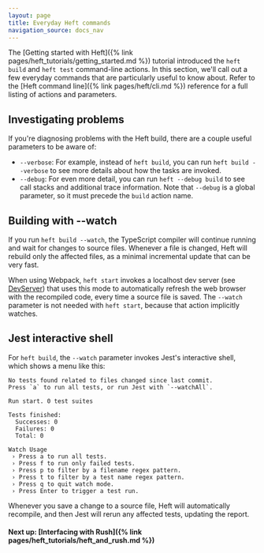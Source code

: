 ```yaml
---
layout: page
title: Everyday Heft commands
navigation_source: docs_nav
---
```


The [Getting started with Heft]({% link pages/heft_tutorials/getting_started.md %}) tutorial introduced the `heft build` and `heft test` command-line actions.  In this section, we'll call out a few everyday commands that are particularly useful to know about.  Refer to the [Heft command line]({% link pages/heft/cli.md %}) reference for a full listing of actions and parameters.


## Investigating problems

If you're diagnosing problems with the Heft build, there are a couple useful parameters to be aware of:

- `--verbose`:  For example, instead of `heft build`, you can run `heft build --verbose` to see more details about how the tasks are invoked.
- `--debug`: For even more detail, you can run `heft --debug build` to see call stacks and additional trace information.  Note that `--debug` is a global parameter, so it must precede the `build` action name.


## Building with --watch

If you run `heft build --watch`, the TypeScript compiler will continue running and wait for changes to source files.  Whenever a file is changed, Heft will rebuild only the affected files, as a minimal incremental update that can be very fast.

When using Webpack, `heft start` invokes a localhost dev server (see [DevServer](https://webpack.js.org/configuration/dev-server/)) that uses this mode to automatically refresh the web browser with the recompiled code, every time a source file is saved.  The `--watch` parameter is not needed with `heft start`, because that action implicitly watches.


## Jest interactive shell

For `heft build`, the `--watch` parameter invokes Jest's interactive shell, which shows a menu like this:

```
No tests found related to files changed since last commit.
Press `a` to run all tests, or run Jest with `--watchAll`.

Run start. 0 test suites

Tests finished:
  Successes: 0
  Failures: 0
  Total: 0

Watch Usage
 › Press a to run all tests.
 › Press f to run only failed tests.
 › Press p to filter by a filename regex pattern.
 › Press t to filter by a test name regex pattern.
 › Press q to quit watch mode.
 › Press Enter to trigger a test run.
```

Whenever you save a change to a source file, Heft will automatically recompile, and then Jest will rerun any affected tests, updating the report.


#### Next up: [Interfacing with Rush]({% link pages/heft_tutorials/heft_and_rush.md %})

